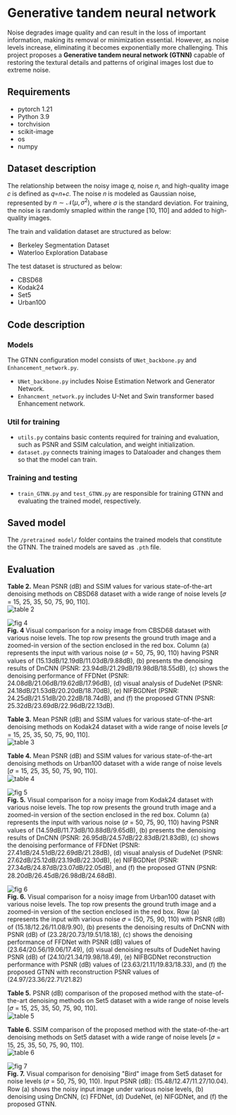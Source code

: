 # Generative tandem neural network
Noise degrades image quality and can result in the loss of important information, making its removal or minimization essential. However, as noise levels increase, eliminating it becomes exponentially more challenging. This project proposes a **Generative tandem neural network (GTNN)** capable of restoring the textural details and patterns of original images lost due to extreme noise.

## Requirements
- pytorch 1.21
- Python 3.9
- torchvision
- scikit-image
- os
- numpy

## Dataset description 
The relationship between the noisy image 𝑞, noise 𝑛, and high-quality image 𝑐 is defined as 𝑞=𝑛+𝑐. The noise 𝑛 is modeled as Gaussian noise, represented by $n \sim \mathcal{N}(\mu, \sigma^2)$, where $\sigma$ is the standard deviation. For training, the noise is randomly smapled within the range [10, 110] and added to high-quality images.  
  
The train and validation dataset are structured as below:
- Berkeley Segmentation Dataset 
- Waterloo Exploration Database 

The test dataset is structured as below:
- CBSD68
- Kodak24
- Set5
- Urban100

## Code description
### Models
The GTNN configuration model consists of `UNet_backbone.py` and `Enhancement_network.py`.
- `UNet_backbone.py` includes Noise Estimation Network and Generator Network.
- `Enhancment_network.py` includes U-Net and Swin transformer based Enhancement network.
### Util for training
- `utils.py` contains basic contents required for training and evaluation, such as PSNR and SSIM calculation, and weight initialization.
- `dataset.py` connects training images to Dataloader and changes them so that the model can train.
### Training and testing
- `train_GTNN.py` and `test_GTNN.py` are responsible for training GTNN and evaluating the trained model, respectively.

## Saved model
The `/pretrained model/` folder contains the trained models that constitute the GTNN. The trained models are saved as `.pth` file.

## Evaluation
**Table 2.** Mean PSNR (dB) and SSIM values for various state-of-the-art denoising methods on CBSD68 dataset with a wide range of noise levels [𝜎 = 15, 25, 35, 50, 75, 90, 110].  
![table 2](https://github.com/user-attachments/assets/1cd43a65-b066-40dd-a5cd-190b1ce7fb95)  
  
![fig 4](https://github.com/user-attachments/assets/09ef1322-6658-4425-83c8-44db111bef63)  
**Fig. 4** Visual comparison for a noisy image from CBSD68 dataset with various noise levels. The top row presents the ground truth image and a zoomed-in version of the section enclosed in the red box. Column (a) represents the input with various noise (𝜎 = 50, 75, 90, 110) having PSNR values of (15.13dB/12.19dB/11.03dB/9.88dB), (b) presents the denoising results of DnCNN (PSNR: 23.94dB/21.29dB/19.98dB/18.55dB), (c) shows the denoising performance of FFDNet (PSNR: 24.08dB/21.06dB/19.62dB/17.96dB), (d) visual analysis of DudeNet  (PSNR: 24.18dB/21.53dB/20.20dB/18.70dB), (e) NIFBGDNet (PSNR: 24.25dB/21.51dB/20.22dB/18.74dB), and (f) the proposed GTNN (PSNR: 25.32dB/23.69dB/22.96dB/22.13dB).  
  
**Table 3.** Mean PSNR (dB) and SSIM values for various state-of-the-art denoising methods on Kodak24 dataset with a wide range of noise levels [𝜎 = 15, 25, 35, 50, 75, 90, 110].  
![table 3](https://github.com/user-attachments/assets/70c6f556-4871-4b50-9588-35f81df20154)  
  
**Table 4.** Mean PSNR (dB) and SSIM values for various state-of-the-art denoising methods on Urban100 dataset with a wide range of noise levels [𝜎 = 15, 25, 35, 50, 75, 90, 110].  
![table 4](https://github.com/user-attachments/assets/d8425cc7-1c78-4662-8ba2-cc2cdff6a523)  
  
![fig 5](https://github.com/user-attachments/assets/b83ac977-e3d6-4f2f-89fc-dd245c42c02b)  
**Fig. 5.** Visual comparison for a noisy image from Kodak24 dataset with various noise levels. The top row presents the ground truth image and a zoomed-in version of the section enclosed in the red box. Column (a) represents the input with various noise (𝜎 = 50, 75, 90, 110) having PSNR values of (14.59dB/11.73dB/10.88dB/9.65dB), (b) presents the denoising results of DnCNN (PSNR: 26.95dB/24.57dB/22.83dB/21.83dB), (c) shows the denoising performance of FFDNet (PSNR: 27.41dB/24.51dB/22.69dB/21.28dB), (d) visual analysis of DudeNet (PSNR: 27.62dB/25.12dB/23.19dB/22.30dB), (e) NIFBGDNet (PSNR: 27.34𝑑B/24.87dB/23.07dB/22.05dB), and (f) the proposed GTNN (PSNR: 28.20dB/26.45dB/26.98dB/24.68dB).  
  
![fig 6](https://github.com/user-attachments/assets/02525782-9646-4f4c-be16-2708613ad38d)  
**Fig. 6.** Visual comparison for a noisy image from Urban100 dataset with various noise levels. The top row presents the ground truth image and a zoomed-in version of the section enclosed in the red box. Row (a) represents the input with various noise 𝜎 = (50, 75, 90, 110) with PSNR (dB) of (15.18/12.26/11.08/9.90), (b) presents the denoising results of DnCNN with PSNR (dB) of (23.28/20.73/19.51/18.18), (c) shows the denoising performance of FFDNet with PSNR (dB) values of (23.64/20.56/19.06/17.49), (d) visual denoising results of DudeNet having PSNR (dB) of (24.10/21.34/19.98/18.49), (e) NIFBGDNet reconstruction performance with PSNR (dB) values of (23.63/21.11/19.83/18.33), and (f) the proposed GTNN with reconstruction PSNR values of (24.97/23.36/22.71/21.82)  

**Table 5.** PSNR (dB) comparison of the proposed method with the state-of-the-art denoising methods on Set5 dataset with a wide range of noise levels [𝜎 = 15, 25, 35, 50, 75, 90, 110].  
![table 5](https://github.com/user-attachments/assets/41cf301c-0dc5-448a-9d01-f124eb532790)  

**Table 6.** SSIM comparison of the proposed method with the state-of-the-art denoising methods on Set5 dataset with a wide range of noise levels [𝜎 = 15, 25, 35, 50, 75, 90, 110].  
![table 6](https://github.com/user-attachments/assets/602e93d4-652f-465c-8f91-2c1b0be57d50)  

![fig 7](https://github.com/user-attachments/assets/2649bdbb-9954-4eb6-af1d-4a94798ca526)  
**Fig. 7.** Visual comparison for denoising "Bird" image from Set5 dataset for noise levels (𝜎 = 50, 75, 90, 110). Input PSNR (dB): (15.48/12.47/11.27/10.04). Row (a) shows the noisy input image under various noise levels, (b) denoising using DnCNN, (c) FFDNet, (d) DudeNet, (e) NIFGDNet, and (f) the proposed GTNN.

